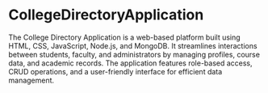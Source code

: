 # CollegeDirectoryApplication
The College Directory Application is a web-based platform built using HTML, CSS, JavaScript, Node.js, and MongoDB. It streamlines interactions between students, faculty, and administrators by managing profiles, course data, and academic records. The application features role-based access, CRUD operations, and a user-friendly interface for efficient data management.
